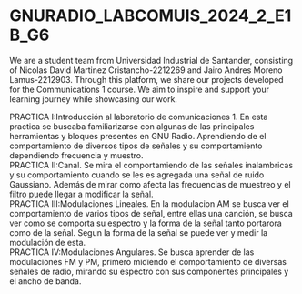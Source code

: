 # GNURADIO_LABCOMUIS_2024_2_E1B_G6

We are a student team from Universidad Industrial de Santander, consisting of Nicolas David Martinez Cristancho-2212269  and Jairo Andres Moreno Lamus-2212903. Through this platform, we share our projects developed for the Communications 1 course. We aim to inspire and support your learning journey while showcasing our work.

PRACTICA I:Introducción al laboratorio de comunicaciones 1. En esta practica se buscaba familiarizarse con algunas de las principales herramientas y bloques presentes en GNU Radio. Aprendiendo de el comportamiento de diversos tipos de señales y su comportamiento dependiendo frecuencia y muestro.<br>
PRACTICA II:Canal. Se mira el comportamiendo de las señales inalambricas y su comportamiento cuando se les es agregada una señal de ruido Gaussiano. Además de mirar como afecta las frecuencias de muestreo y el filtro puede llegar a modificar la señal.<br>
PRACTICA III:Modulaciones Lineales. En la modulacion AM se busca ver el comportamiento de varios tipos de señal, entre ellas una canción, se busca ver como se comporta su espectro y la forma de la señal tanto portarora como de la señal. Segun la forma de la señal se puede ver y medir la modulación de esta.<br>
PRACTICA IV:Modulaciones Angulares. Se busca aprender de las modulaciones FM y PM, primero midiendo el comportamiento de diversas señales de radio, mirando su espectro con sus componentes principales y el ancho de banda.<br>
